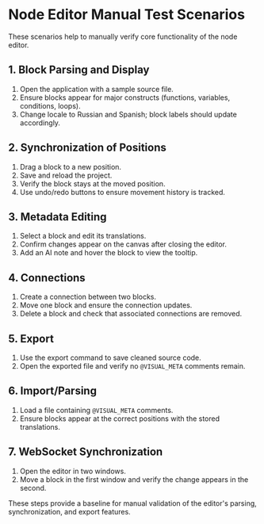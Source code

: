 # Node Editor Manual Test Scenarios

These scenarios help to manually verify core functionality of the node editor.

## 1. Block Parsing and Display
1. Open the application with a sample source file.
2. Ensure blocks appear for major constructs (functions, variables, conditions, loops).
3. Change locale to Russian and Spanish; block labels should update accordingly.

## 2. Synchronization of Positions
1. Drag a block to a new position.
2. Save and reload the project.
3. Verify the block stays at the moved position.
4. Use undo/redo buttons to ensure movement history is tracked.

## 3. Metadata Editing
1. Select a block and edit its translations.
2. Confirm changes appear on the canvas after closing the editor.
3. Add an AI note and hover the block to view the tooltip.

## 4. Connections
1. Create a connection between two blocks.
2. Move one block and ensure the connection updates.
3. Delete a block and check that associated connections are removed.

## 5. Export
1. Use the export command to save cleaned source code.
2. Open the exported file and verify no `@VISUAL_META` comments remain.

## 6. Import/Parsing
1. Load a file containing `@VISUAL_META` comments.
2. Ensure blocks appear at the correct positions with the stored translations.

## 7. WebSocket Synchronization
1. Open the editor in two windows.
2. Move a block in the first window and verify the change appears in the second.

These steps provide a baseline for manual validation of the editor's parsing, synchronization, and export features.
